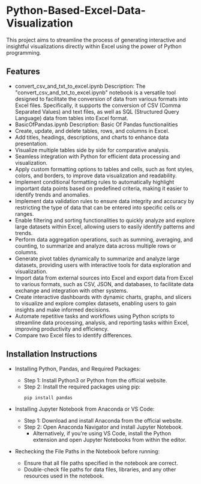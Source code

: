 
# Python-Based-Excel-Data-Visualization

This project aims to streamline the process of generating interactive and insightful visualizations directly within Excel using the power of Python programming.

## Features

- convert_csv_and_txt_to_excel.ipynb
  Description: The "convert_csv_and_txt_to_excel.ipynb" notebook is a versatile tool designed to facilitate the conversion of data from various formats into Excel files. Specifically, it supports the conversion of CSV (Comma Separated Values) and text files, as well as SQL (Structured Query Language) data from tables into Excel format.
- BasicOfPandas.ipynb
  Description: Basic Of Pandas functionalities
- Create, update, and delete tables, rows, and columns in Excel.
- Add titles, headings, descriptions, and charts to enhance data presentation.
- Visualize multiple tables side by side for comparative analysis.
- Seamless integration with Python for efficient data processing and visualization.
- Apply custom formatting options to tables and cells, such as font styles, colors, and borders, to improve data visualization and readability.
- Implement conditional formatting rules to automatically highlight important data points based on predefined criteria, making it easier to identify trends and anomalies.
- Implement data validation rules to ensure data integrity and accuracy by restricting the type of data that can be entered into specific cells or ranges.
- Enable filtering and sorting functionalities to quickly analyze and explore large datasets within Excel, allowing users to easily identify patterns and trends.
- Perform data aggregation operations, such as summing, averaging, and counting, to summarize and analyze data across multiple rows or columns.
- Generate pivot tables dynamically to summarize and analyze large datasets, providing users with interactive tools for data exploration and visualization.
- Import data from external sources into Excel and export data from Excel to various formats, such as CSV, JSON, and databases, to facilitate data exchange and integration with other systems.
- Create interactive dashboards with dynamic charts, graphs, and slicers to visualize and explore complex datasets, enabling users to gain insights and make informed decisions.
- Automate repetitive tasks and workflows using Python scripts to streamline data processing, analysis, and reporting tasks within Excel, improving productivity and efficiency.
- Compare two Excel files to identify differences.


## Installation Instructions
- Installing Python, Pandas, and Required Packages:
  - Step 1: Install Python3 or Python from the official website.
  - Step 2: Install the required packages using pip:
    ```
    pip install pandas
    ```

- Installing Jupyter Notebook from Anaconda or VS Code:
  - Step 1: Download and install Anaconda from the official website.
  - Step 2: Open Anaconda Navigator and install Jupyter Notebook.
    - Alternatively, if you're using VS Code, install the Python extension and open Jupyter Notebooks from within the editor.

- Rechecking the File Paths in the Notebook before running:
  - Ensure that all file paths specified in the notebook are correct.
  - Double-check file paths for data files, libraries, and any other resources used in the notebook.

